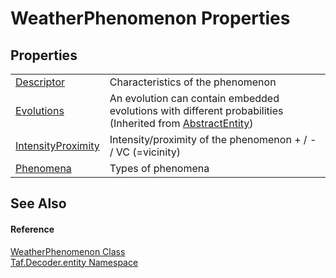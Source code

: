 # WeatherPhenomenon Properties




## Properties
<table>
<tr>
<td><a href="P_Taf_Decoder_entity_WeatherPhenomenon_Descriptor.md">Descriptor</a></td>
<td>Characteristics of the phenomenon</td></tr>
<tr>
<td><a href="P_Taf_Decoder_entity_AbstractEntity_Evolutions.md">Evolutions</a></td>
<td>An evolution can contain embedded evolutions with different probabilities<br />(Inherited from <a href="T_Taf_Decoder_entity_AbstractEntity.md">AbstractEntity</a>)</td></tr>
<tr>
<td><a href="P_Taf_Decoder_entity_WeatherPhenomenon_IntensityProximity.md">IntensityProximity</a></td>
<td>Intensity/proximity of the phenomenon + / - / VC (=vicinity)</td></tr>
<tr>
<td><a href="P_Taf_Decoder_entity_WeatherPhenomenon_Phenomena.md">Phenomena</a></td>
<td>Types of phenomena</td></tr>
</table>

## See Also


#### Reference
<a href="T_Taf_Decoder_entity_WeatherPhenomenon.md">WeatherPhenomenon Class</a>  
<a href="N_Taf_Decoder_entity.md">Taf.Decoder.entity Namespace</a>  
